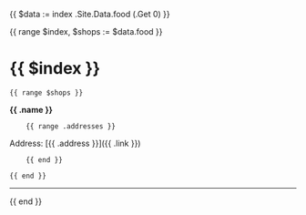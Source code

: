 {{ $data := index .Site.Data.food (.Get 0) }}

{{ range $index, $shops := $data.food }}

# {{ $index }}

    {{ range $shops }}
**{{ .name }}**

        {{ range .addresses }}

Address: [{{ .address }}]({{ .link }})

        {{ end }}

    {{ end }}

---

{{ end }}